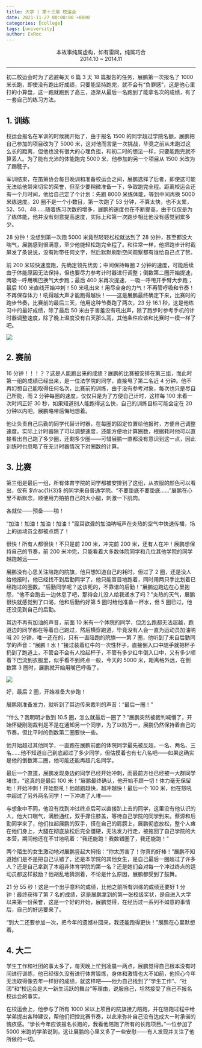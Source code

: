 ```yaml
---
title: 大学 | 第十三章 校运会
date: 2021-11-27 00:00:00 +0800
categories: [college]
tags: [university]
author: ExRoc
---
```


<center>本故事纯属虚构，如有雷同，纯属巧合</center>
<center>2014.10 ~ 2014.11</center>

----

初二校运会时为了逃避每天 6 篇 3 天 18 篇报告的任务，展鹏第一次报名了 1000 米长跑，即使没有跑出好成绩，只要能坚持跑完，就不会有“负罪感”，这是他心里打的小算盘，这一跑就跑到了高三，逐渐从最后一名跑到了能拿名次的成绩，有了一套自己的练习方法。

## 1. 训练

校运会报名在军训的时候就开始了，由于报名 1500 的同学超过学院名额，展鹏把自己参加的项目改为了 5000 米，这对他而言是一次挑战，毕竟之前从未跑过这么长的距离，但他也没有很大的心理负担，和初二时的想法一样，只要能跑完就不算丢人。为了能有充沛的体能跑完 5000 米，他参加的另一个项目从 1500 米改为了踢毽子。

军训结束，在笛箫协会每日晚训和准备校运会之间，展鹏选择了后者，即使这可能无法给他带来切实的荣誉，但至少要稍微准备一下，争取跑完全程。距离校运会还有一个月时间，他给自己定了个计划：先跑 8000 米练体能，等到中间再换 5000 米练速度。20 圈不是一个小数目，第一次跑了 53 分钟，不算太快，也不太累，52、50、48……随着练习次数的增多，展鹏的速度也在不断提高，由于仅仅是为了练体能，他并没有刻意提高速度，实际上和第一次跑步相比他没有感觉到累多少。

28 分钟！没想到第一次跑 5000 米竟然轻轻松松就达到了 28 分钟，甚至都没大喘气，展鹏感到很满意，至少他能轻松跑完全程了。和往常一样，他把跑步计时截屏发了条说说，没有附带任何文字，然后默默刷新空间观察都有谁给自己点了赞。

前 200 米较快速度跑，先确定领先优势；中间保持每圈 2 分钟的速度，可能后续由于体能原因无法保持，但也要尽力参考计时器进行调整；倒数第二圈开始提速，两吸一呼用嘴巴换气大步跑；最后 400 米再次提速，一吸一呼甩开手臂大步跑；最后 100 米直线开始冲刺！50 米吼出来！用尽全身的力气！不再管呼吸和节奏！不再保存体力！吼得越大声才能跑得越快！——这是展鹏最终确定下来，比赛时的跑步节奏，比赛前的最后三天，他用这种节奏跑了两次，23 分 16.1 秒，这是他练习中的最好成绩，除了最后 50 米由于害羞没有吼出声，除了跑步时参考手机的计时器调整速度，除了晚上温度没有白天那么高，其他条件应该和比赛时一模一样了吧。

![](/assets/img/posts/college/miaobiao.jpeg)

## 2. 赛前

16 分钟！！！？？这是人能跑出来的成绩？展鹏的比赛被安排在第三组，而此时第一组的成绩已经出来，是一位法学院的同学，直接甩了第二名近 4 分钟。他不再幻想自己能取得任何名次，比赛前的训练，由于没有参考对象，每次也只是尽自己所能，而 2 分钟每圈的速度，仅仅只是为了方便自己计时，这样每 100 米看一次时间正好 30 秒，如果知道别人能跑得这么快，自己的训练目标可能会定在 20 分钟以内吧，展鹏略带后悔地想着。

他让负责自己后勤的同学代替计时器，在每圈的固定位置给他报时，方便自己调整速度。实际上计时器除了可以调整速度，还能方便地计算圈数，根据耗时他可以直接看出自己跑了多少圈，还剩多少圈——可惜展鹏一直都没有意识到这一点，因此训练时也忽略了在无计时器情况下对圈数的计算。

## 3. 比赛

第三组是最后一组，所有体育学院的同学都被安排到了这组，从衣服的颜色可以看出，仅有 $\frac{1}{3}$ 的同学来自普通学院。“不要垫底不要垫底……”展鹏在心里不断默念，顺便用力拍拍自己的大小腿，刺激一下肌肉。

各就位——预备——啪！

“加油！加油！加油！加油！”震耳欲聋的加油呐喊声在炎热的空气中快速传播，场上的运动员全都被点燃了！

很快！所有人都很快！不只是前 200 米，冲完前 200 米，还有人在冲！展鹏想保持自己的节奏，前 200 米冲完，只能看着大多数体院同学和几位其他学院的同学越跑越远——

展鹏没有心思关注陪跑的院旗，他只想知道自己的耗时，但过了 2 圈，还是没人给他报时，他已经找不到后勤同学了，他只能盲目地跑着，同时用两只手比划着已经跑过的圈数。“后勤同学呢？这该死的，不靠谱的后勤！”展鹏边跑边在心里抱怨，“他不会跑去一边休息了吧，那待会儿没人给我递水了吗？”炎热的天气，展鹏很快就感觉到了口渴，他和后勤约好第 5 圈时给他准备一杯水，但 5 圈已过，他还没见到自己的后勤。

耳边不再有加油的声音，前面 10 米有一个体院的同学，但怎么跑都无法超越，跑道边的同学都在等着自己跑过，然后横穿跑道，毕竟没有人会一直为运动员加油呐喊 20 分钟，唯一还在的，只有一直陪跑的院旗——第 7 圈，他听到了来自后勤同学的声音：“展鹏！水！”接过装着红牛的一次性杯子，直接倒入口中随手就把杯子扔到了跑道上，不管会不会有人捡起杯子，不管有多少红牛倒入口中，又有多少顺着下巴流到衣服里，似乎看不到终点一般，今天的 5000 米，距离格外远，在倒数第 3 圈时，展鹏就开始用嘴巴呼吸了。

![](/assets/img/posts/college/xiaoyunhui.png)

好，最后 2 圈，开始准备大步跑！

展鹏刚准备发力，就听到了耳边传来裁判的声音：“最后一圈！”

“什么？我明明才数到 10.5 圈，怎么就最后一圈了？”展鹏突然被裁判喊懵了，开始怀疑刚刚裁判是不是在通知另一个同学，为了以防万一，展鹏仍然保持着自己的节奏，但比平时的倒数第二圈要快一些。

他开始超过其他同学，一直跑在展鹏前面的体院同学最先被反超，一名、两名、三名……他不知道自己到底超过了多少同学，但估摸着也有七八名吧——如果这确实是他的倒数第二圈，他可能还能再超几名同学。

最后一个直道，展鹏发现身边的同学已经开始冲刺，而最前方也已经被一大群同学堵住，“这真的是最后 100 米！”展鹏最终确认，他开始不顾一切！体力毫无保留地！开始冲刺！开始怒吼！他越跑越快，越冲越快！最后一个 100 米，他在怒吼中超过了另外两名同学！一下冲进了人堆——

与想象中不同，他没有找到冲过终点后可以直接趴上去的同学，这里没有他认识的人，他大口喘气，满脸通红，双手撑住膝盖，等待自己学院的同学到来。蔡源和后勤同学来了，他们拉起展鹏的双手，搭在自己的肩膀上，展鹏彻底放松，整个人瘫在他们身上，大腿在彻底放松后完全僵硬，无法发力行走，被拖回了自己学院的大本营，期间他还在不甘地吼着：“我还能跑！我数错圈了，我还能跑！”

两个陌生的女生激动地对展鹏竖起大拇指：“你太厉害了！你真的好棒！”展鹏不知道她们是不是把自己认错了，还是本学院的其他女生，是自己最后一圈超过了许多人？还是自己拿到了本组非体育学院的第一名？还是她们会对每一个冲过终点的运动员都这样鼓励？他胡乱地猜测着，不论是什么原因，展鹏都受到了鼓舞。

21 分 55 秒！这是一个出乎意料的成绩，比他之前所有训练的成绩还要好 1 分钟！最终获得了第 7 名的成绩，这是展鹏拿到的第一张校级奖状，是自进入大学以来第一份荣誉，这是一个好的开始，展鹏觉得，在经历过一系列不如意的事情后，自己的好运要来了。

“到大二还要参加一次，把今年的遗憾补回来，我还能跑得更快！”展鹏在心里默想着。

## 4. 大二

学生工作和社团的事太多了，每天晚上忙到凌晨一两点，展鹏觉得自己根本没有时间进行训练，他已经很久没有进行体育锻炼，身体和激情也大不如前，他担心今年无法取得像去年一样好的成绩，就这样吧——他为自己找到了“学生工作”、“社团”和“校运会是大一新生活跃的舞台”等理由，说服自己，坦然接受了自己不报名校运会的事实。

在校运会上，他参与了所有 1000 米以上项目的院旗接力陪跑，并在陪跑过程中给学弟提出各种建议，帮他们把控比赛节奏，以此来弥补自己没有达成大一时承诺的愧疚感。“学长今年应该报名长跑的，我看他陪跑了所有的长跑项目。”一位参加了 5000 米跑的学弟说到，这让展鹏的心里又多了一些安慰——有人发现并关注了他所做的一切。
